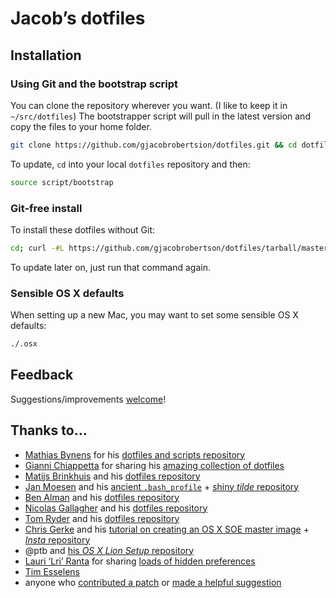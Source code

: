 # Jacob’s dotfiles

## Installation

### Using Git and the bootstrap script

You can clone the repository wherever you want. (I like to keep it in `~/src/dotfiles`) The bootstrapper script will pull in the latest version and copy the files to your home folder.

```bash
git clone https://github.com/gjacobrobertsion/dotfiles.git && cd dotfiles && source script/bootstrap
```

To update, `cd` into your local `dotfiles` repository and then:

```bash
source script/bootstrap
```

### Git-free install

To install these dotfiles without Git:

```bash
cd; curl -#L https://github.com/gjacobrobertson/dotfiles/tarball/master | tar -xzv --strip-components 1 --exclude={README.md,bootstrap.sh}
```

To update later on, just run that command again.

### Sensible OS X defaults

When setting up a new Mac, you may want to set some sensible OS X defaults:

```bash
./.osx
```

## Feedback

Suggestions/improvements
[welcome](https://github.com/gjacobrobertson/dotfiles/issues)!

## Thanks to…

* [Mathias Bynens](https://mathiasbynens.be) for his [dotfiles and scripts repository](https://github.com/mathiasbynens/dotfiles)
* [Gianni Chiappetta](http://gf3.ca/) for sharing his [amazing collection of dotfiles](https://github.com/gf3/dotfiles)
* [Matijs Brinkhuis](http://hotfusion.nl/) and his [dotfiles repository](https://github.com/matijs/dotfiles)
* [Jan Moesen](http://jan.moesen.nu/) and his [ancient `.bash_profile`](https://gist.github.com/1156154) + [shiny _tilde_ repository](https://github.com/janmoesen/tilde)
* [Ben Alman](http://benalman.com/) and his [dotfiles repository](https://github.com/cowboy/dotfiles)
* [Nicolas Gallagher](http://nicolasgallagher.com/) and his [dotfiles repository](https://github.com/necolas/dotfiles)
* [Tom Ryder](http://blog.sanctum.geek.nz/) and his [dotfiles repository](https://github.com/tejr/dotfiles)
* [Chris Gerke](http://www.randomsquared.com/) and his [tutorial on creating an OS X SOE master image](http://chris-gerke.blogspot.com/2012/04/mac-osx-soe-master-image-day-7.html) + [_Insta_ repository](https://github.com/cgerke/Insta)
* @ptb and [his _OS X Lion Setup_ repository](https://github.com/ptb/Mac-OS-X-Lion-Setup)
* [Lauri ‘Lri’ Ranta](http://lri.me/) for sharing [loads of hidden preferences](http://lri.me/hiddenpreferences.txt)
* [Tim Esselens](http://devel.datif.be/)
* anyone who [contributed a patch](https://github.com/mathiasbynens/dotfiles/contributors) or [made a helpful suggestion](https://github.com/mathiasbynens/dotfiles/issues)
